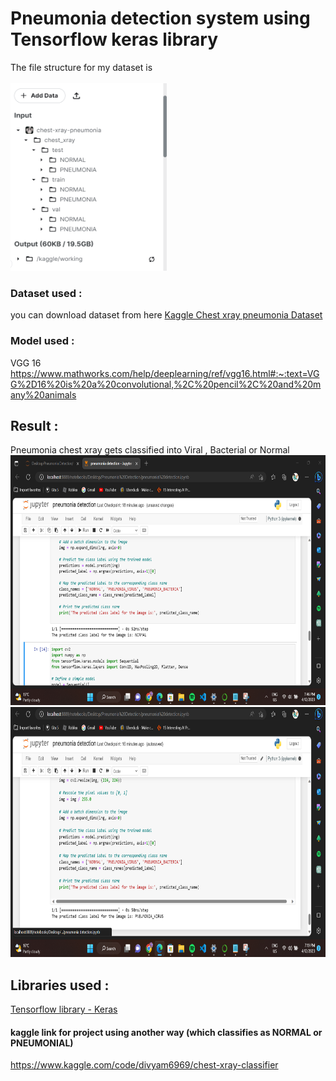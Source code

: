 # Pneumonia detection system using Tensorflow keras library



The file structure for my dataset is
<br>
<br>
<img src= "filestructure.png" height = '300' width='250'>


### Dataset used :
you can download dataset from here <a href = "https://www.kaggle.com/datasets/paultimothymooney/chest-xray-pneumonia">Kaggle Chest xray pneumonia Dataset</a>

### Model used :
VGG 16 https://www.mathworks.com/help/deeplearning/ref/vgg16.html#:~:text=VGG%2D16%20is%20a%20convolutional,%2C%20pencil%2C%20and%20many%20animals

## Result :
Pneumonia chest xray gets classified into Viral , Bacterial or Normal
<img src= "Result2.png" height = '400' width='800'>
<img src= "Result.png" height = '400' width='800'>

## Libraries used : 
<a href = "https://www.tensorflow.org/guide/keras/train_and_evaluate"> Tensorflow library - Keras </a>


#### kaggle link for project using another way (which classifies as NORMAL or PNEUMONIAL)
https://www.kaggle.com/code/divyam6969/chest-xray-classifier
